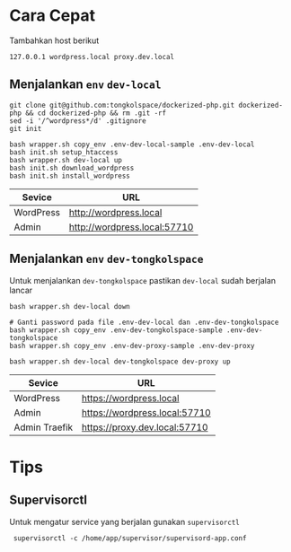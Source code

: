 # Cara Cepat
Tambahkan host berikut
```
127.0.0.1 wordpress.local proxy.dev.local
```

## Menjalankan `env` `dev-local`
```
git clone git@github.com:tongkolspace/dockerized-php.git dockerized-php && cd dockerized-php && rm .git -rf
sed -i '/^wordpress*/d' .gitignore
git init

bash wrapper.sh copy_env .env-dev-local-sample .env-dev-local
bash init.sh setup_htaccess
bash wrapper.sh dev-local up
bash init.sh download_wordpress
bash init.sh install_wordpress
```

| Sevice  | URL |
|------------|---------|
| WordPress | http://wordpress.local |
| Admin | http://wordpress.local:57710 |

## Menjalankan `env` `dev-tongkolspace`

Untuk menjalankan `dev-tongkolspace` pastikan `dev-local` sudah berjalan lancar

```
bash wrapper.sh dev-local down

# Ganti password pada file .env-dev-local dan .env-dev-tongkolspace
bash wrapper.sh copy_env .env-dev-tongkolspace-sample .env-dev-tongkolspace
bash wrapper.sh copy_env .env-dev-proxy-sample .env-dev-proxy

bash wrapper.sh dev-local dev-tongkolspace dev-proxy up
```
| Sevice  | URL |
|------------|---------|
| WordPress | https://wordpress.local |
| Admin | https://wordpress.local:57710 |
| Admin Traefik | https://proxy.dev.local:57710 |

# Tips

## Supervisorctl

Untuk mengatur service yang berjalan gunakan `supervisorctl`

```
 supervisorctl -c /home/app/supervisor/supervisord-app.conf
```

